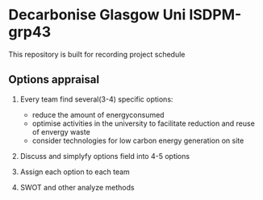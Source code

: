 # Decarbonise Glasgow Uni ISDPM-grp43

This repository is built for recording project schedule

## Options appraisal

1. Every team find several(3-4) specific options:
   - reduce the amount of energyconsumed
   - optimise activities in the university to facilitate reduction and reuse of envergy waste
   - consider technologies for low carbon energy generation on site

2. Discuss and simplyfy options field into 4-5 options

3. Assign each option to each team

4. SWOT and other analyze methods